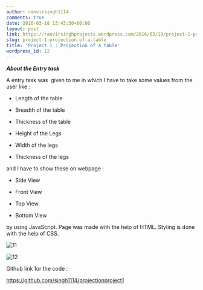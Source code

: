 ```yaml
---
author: ranvirsingh1114
comments: true
date: 2016-03-18 13:43:50+00:00
layout: post
link: https://ranvirsinghprojects.wordpress.com/2016/03/18/project-1-projection-of-a-table/
slug: project-1-projection-of-a-table
title: 'Project 1 : Projection of a table'
wordpress_id: 12
---
```


_**About the Entry task**_

A entry task was  given to me in which I have to take some values from the user like :



	
  * Length of the table

	
  * Breadth of the table

	
  * Thickness of the table

	
  * Height of the Legs

	
  * Width of the legs

	
  * Thickness of the legs


and I have to show these on webpage :

	
  * Side View

	
  * Front View

	
  * Top View

	
  * Bottom View


by using JavaScript. Page was made with the help of HTML. Styling is done with the help of CSS.

![11](https://ranvirsinghprojects.files.wordpress.com/2016/03/11.png)

![12](https://ranvirsinghprojects.files.wordpress.com/2016/03/12.png)

Github link for the code :

https://github.com/singh1114/projectionproject1
